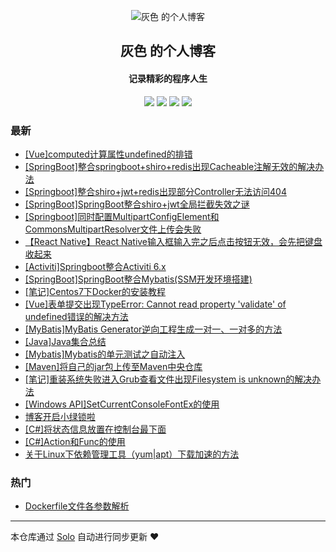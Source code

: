 <p align="center"><img alt="灰色 的个人博客" src="https://static.b3log.org/images/brand/solo-32.png"></p><h2 align="center">
灰色 的个人博客
</h2>

<h4 align="center">记录精彩的程序人生</h4>
<p align="center"><a title="灰色 的个人博客" target="_blank" href="https://github.com/huiseDT/solo-blog"><img src="https://img.shields.io/github/last-commit/huiseDT/solo-blog.svg?style=flat-square&color=FF9900"></a>
<a title="GitHub repo size in bytes" target="_blank" href="https://github.com/huiseDT/solo-blog"><img src="https://img.shields.io/github/repo-size/huiseDT/solo-blog.svg?style=flat-square"></a>
<a title="Solo Version" target="_blank" href="https://github.com/b3log/solo/releases"><img src="https://img.shields.io/badge/solo-3.6.5-f1e05a.svg?style=flat-square&color=blueviolet"></a>
<a title="Hits" target="_blank" href="https://github.com/b3log/hits"><img src="https://hits.b3log.org/huiseDT/solo-blog.svg"></a></p>

### 最新

* [[Vue]computed计算属性undefined的排错](https://blog.loverot.cn/articles/2019/10/25/1571933550635.html)
* [[SpringBoot]整合springboot+shiro+redis出现Cacheable注解无效的解决办法](https://blog.loverot.cn/articles/2019/10/20/1571563508137.html)
* [[Springboot]整合shiro+jwt+redis出现部分Controller无法访问404](https://blog.loverot.cn/articles/2019/10/20/1571558313117.html)
* [[SpringBoot]SpringBoot整合shiro+jwt全局拦截失效之谜](https://blog.loverot.cn/articles/2019/10/19/1571505432202.html)
* [[Springboot]同时配置MultipartConfigElement和CommonsMultipartResolver文件上传会失败](https://blog.loverot.cn/articles/2019/09/29/1569779588770.html)
* [【React Native】React Native输入框输入完之后点击按钮无效，会先把键盘收起来](https://blog.loverot.cn/articles/2019/07/14/1563105184763.html)
* [[Activiti]Springboot整合Activiti 6.x](https://blog.loverot.cn/articles/2019/05/08/1557276824508.html)
* [[SpringBoot]SpringBoot整合Mybatis(SSM开发环境搭建)](https://blog.loverot.cn/articles/2019/03/25/1553534613838.html)
* [[笔记]Centos7下Docker的安装教程](https://blog.loverot.cn/articles/2019/03/23/1553334199771.html)
* [[Vue]表单提交出现TypeError: Cannot read property 'validate' of undefined错误的解决方法](https://blog.loverot.cn/articles/2019/03/15/1552643268117.html)
* [[MyBatis]MyBatis Generator逆向工程生成一对一、一对多的方法](https://blog.loverot.cn/articles/2019/03/13/1552489229848.html)
* [[Java]Java集合总结](https://blog.loverot.cn/articles/2019/02/24/1551001070247.html)
* [[Mybatis]Mybatis的单元测试之自动注入](https://blog.loverot.cn/articles/2019/02/26/1551175569626.html)
* [[Maven]将自己的jar包上传至Maven中央仓库](https://blog.loverot.cn/articles/2019/02/26/1551170237295.html)
* [[笔记]重装系统失败进入Grub查看文件出现Filesystem is unknown的解决办法](https://blog.loverot.cn/articles/2019/02/19/1550578760649.html)
* [[Windows API]SetCurrentConsoleFontEx的使用](https://blog.loverot.cn/articles/2019/02/13/1550090862509.html)
* [博客开启小绿锁啦](https://blog.loverot.cn/articles/2019/02/08/1549636124345.html)
* [[C#]将状态信息放置在控制台最下面](https://blog.loverot.cn/articles/2019/02/06/1549473707457.html)
* [[C#]Action和Func的使用](https://blog.loverot.cn/articles/2019/02/04/1549294282380.html)
* [关于Linux下依赖管理工具（yum|apt）下载加速的方法](https://blog.loverot.cn/articles/2019/02/04/1549254311748.html)

### 热门

* [Dockerfile文件各参数解析](https://blog.loverot.cn/articles/2019/02/03/1549173204338.html)



---

本仓库通过 [Solo](https://github.com/b3log/solo) 自动进行同步更新 ❤️ 